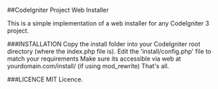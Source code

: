 ##CodeIgniter Project Web Installer

This is a simple implementation of a web installer for any CodeIgniter 3 project.

###INSTALLATION
Copy the install folder into your CodeIgniter root directory (where the index.php file is).
Edit the 'install/config.php' file to match your requirements
Make sure its accessible via web at yourdomain.com/install/ (if using mod_rewrite)
That's all.

###LICENCE
MIT Licence.
